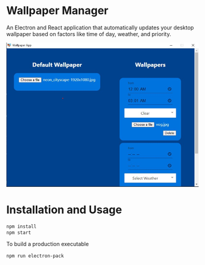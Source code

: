 # Wallpaper Manager
An Electron and React application that automatically updates your desktop wallpaper based on factors like time of day, weather, and priority.

![Example Image](/img/example.jpg)

# Installation and Usage
```
npm install
npm start
```
To build a production executable
```
npm run electron-pack
```
